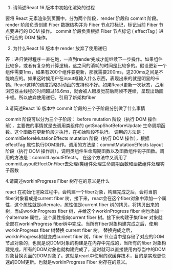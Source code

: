 1. 请简述React 16 版本中初始化渲染的过程

要将 React 元素渲染到页面中，分为两个阶段，render 阶段和 commit 阶段。
render 阶段负责创建 Fiber 数据结构并为 Fiber 节点打标记，标记当前 Fiber 节点要进行的 DOM 操作。
commit 阶段负责根据 Fiber 节点标记 ( effectTag ) 进行相应的 DOM 操作。


2. 为什么React 16 版本中 render 放弃了使用递归

答：递归使得程序一直在跑，一直到render完成才能继续下一步操作。如果组件比较多，或者有复杂的计算逻辑，这之间的消耗的时间是比较多的。假设更新一个组件需要1ms，如果有200个组件要更新，那就需要200ms，这200ms之间是不能响应的。如果这时候用户在input框输入什么东西，表现出来的就是明显的卡顿。React这样的调度策略对动画的支持也不好。如果React更新一次状态，占用浏览器主线程的时间超过16.6ms，就会被人眼发觉前后两帧不连续，呈现出动画卡顿。所以放弃使用递归，引用了新架构fiber

3.请简述React 16 版本中 commit 阶段的三个子阶段分别做了什么事情

commit 阶段可以分为三个子阶段：
before mutation 阶段（执行 DOM 操作前），主要做的事情就是去调用类组件的 getSnapShotBeforeUpdate 生命周期函数。这个函数在更新阶段才执行，在初始阶段不执行。 调用的方法是：commitBeforeMutationEffects
mutation 阶段（执行 DOM 操作），根据effectTag 属性执行DOM操作。调用的方法是：commitMutationEffects
layout 阶段（执行 DOM 操作后），调用类组件生命周期函数以及函数组件钩子函数。调用的方法是：commitLayoutEffects， 在这个方法中又调用了commitLayoutEffectOnFiber去处理/类组件处理生命周期函数和函数组件处理钩子函数

4.请简述workInProgress Fiber 树存在的意义是什么

react 在初始化渲染过程中，会构建一个fiber对象，构建完成之后，会将当前fiber对象看成是current fiber 树，接下来，react会在这个fiber对象中添加一个属性，这个属性就是alternate，属性值是current fiber 树的拷贝，将拷贝出来的树，当成workInProgress fiber 树，并给这个workInProgress fiber 树也添加一个alternate 属性，这个属性指向current fiber 树。接下来构建子集fiber 对象就全部在workInProgress fiber树中完成。当所有fiber对象构建完成之后，使用workInProgress fiber 树替换 current fiber 树。 替换完成之后，workInProgress树就变成current fiber 树。fiber 节点当中是存储了对应的DOM节点对象的，也就是说DOM对象的构建是在内存中完成的，当所有的fiber 对象构建完成，所有的DOM对象也就构建完成了，这时就可以直接使用内存当中的DOM对象替换页面的DOM对象了。这就是react中使用的双缓存技术，目的是实现更快速的DOM更新。也就是workInProgress Fiber 树存在的意义。